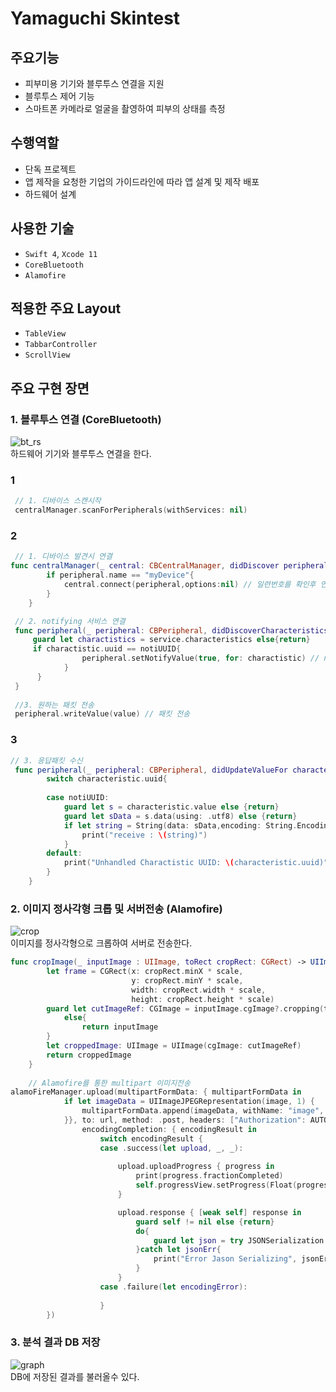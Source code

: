 # Yamaguchi Skintest

## 주요기능

- 피부미용 기기와 블루투스 연결을 지원 
- 블루투스 제어 기능
- 스마트폰 카메라로 얼굴을 촬영하여 피부의 상태를 측정

## 수행역할
- 단독 프로젝트
- 앱 제작을 요청한 기업의 가이드라인에 따라 앱 설계 및 제작 배포
- 하드웨어 설계

## 사용한 기술
- `Swift 4`, `Xcode 11`
- `CoreBluetooth`
- `Alamofire`

## 적용한 주요 Layout
- `TableView`
- `TabbarController`
- `ScrollView`

## 주요 구현 장면

### 1. 블루투스 연결 (CoreBluetooth)
![bt_rs](https://user-images.githubusercontent.com/42457589/132491009-ab3fbeb9-16f6-42fe-97bd-aa3f0f201e50.gif)  
하드웨어 기기와 블루투스 연결을 한다.
### 1
``` swift
 // 1. 디바이스 스캔시작 
 centralManager.scanForPeripherals(withServices: nil) 

``` 
### 2
``` swift
 // 1. 디바이스 발견시 연결 
func centralManager(_ central: CBCentralManager, didDiscover peripheral: CBPeripheral, advertisementData: [String : Any], rssi RSSI: NSNumber) {
        if peripheral.name == "myDevice"{
            central.connect(peripheral,options:nil) // 일련번호를 확인후 연결한다
        }
    }

``` 
``` swift
 // 2. notifying 서비스 연결
 func peripheral(_ peripheral: CBPeripheral, didDiscoverCharacteristicsFor service: CBService, error: Error?) {
     guard let charactistics = service.characteristics else{return}
     if charactistic.uuid == notiUUID{
                peripheral.setNotifyValue(true, for: charactistic) // notifiying 서비스를 구독하여 기기에서 변경된 값을 감시
            }
      }
 }
 
 //3. 원하는 패킷 전송
 peripheral.writeValue(value) // 패킷 전송

``` 
### 3
``` swift
// 3. 응답패킷 수신 
 func peripheral(_ peripheral: CBPeripheral, didUpdateValueFor characteristic: CBCharacteristic, error: Error?) {
        switch characteristic.uuid{
        
        case notiUUID:
            guard let s = characteristic.value else {return}
            guard let sData = s.data(using: .utf8) else {return}
            if let string = String(data: sData,encoding: String.Encoding.utf8){
                print("receive : \(string)")
            }
        default:
            print("Unhandled Charactistic UUID: \(characteristic.uuid)")
        }
    }
```
### 2. 이미지 정사각형 크롭 및 서버전송 (Alamofire)
![crop](https://user-images.githubusercontent.com/42457589/132491006-89d419a6-0604-41d8-beb2-e88d7cc8fe6c.gif)  
이미지를 정사각형으로 크롭하여 서버로 전송한다.
``` swift
func cropImage(_ inputImage : UIImage, toRect cropRect: CGRect) -> UIImage{
        let frame = CGRect(x: cropRect.minX * scale,
                           y: cropRect.minY * scale,
                           width: cropRect.width * scale,
                           height: cropRect.height * scale)
        guard let cutImageRef: CGImage = inputImage.cgImage?.cropping(to: frame)
            else{
                return inputImage
        }
        let croppedImage: UIImage = UIImage(cgImage: cutImageRef) 
        return croppedImage
    }
    
    // Alamofire를 통한 multipart 이미지전송 
alamoFireManager.upload(multipartFormData: { multipartFormData in
            if let imageData = UIImageJPEGRepresentation(image, 1) {
                multipartFormData.append(imageData, withName: "image", fileName: "image.jpg", mimeType: "image/png")
            }}, to: url, method: .post, headers: ["Authorization": AUTO],
                encodingCompletion: { encodingResult in
                    switch encodingResult {
                    case .success(let upload, _, _):
                        
                        upload.uploadProgress { progress in
                            print(progress.fractionCompleted)
                            self.progressView.setProgress(Float(progress, animated: true)
                        }

                        upload.response { [weak self] response in
                            guard self != nil else {return}
                            do{
                                guard let json = try JSONSerialization.jsonObject(with: response.data!, options: .mutableContainers) as? [String:Any] else { return }
                            }catch let jsonErr{
                                print("Error Jason Serializing", jsonErr)
                            }
                        }
                    case .failure(let encodingError):
                        
                    }
        })
```
### 3. 분석 결과 DB 저장
![graph](https://user-images.githubusercontent.com/42457589/132491010-6ce3fa94-e88a-481f-99c9-8a591b5d6528.gif)  
DB에 저장된 결과를 불러올수 있다.


